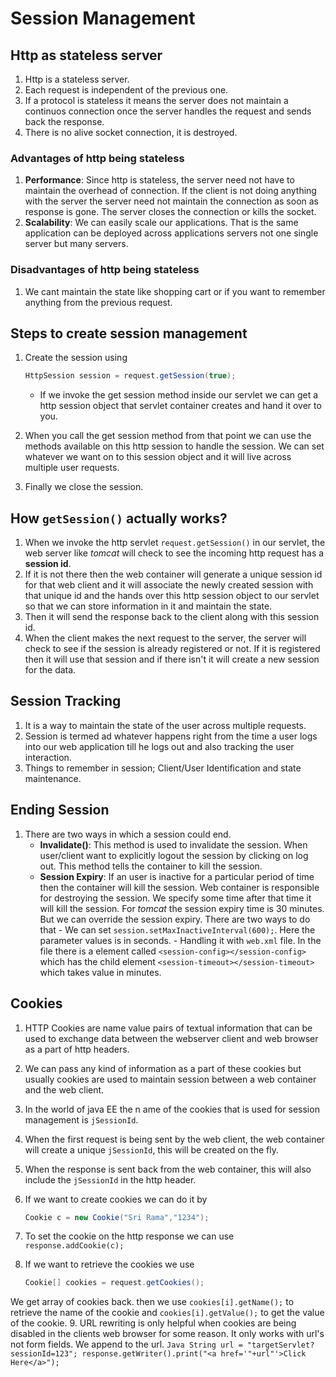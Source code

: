 # Session Management

## Http as stateless server

1. Http is a stateless server.
2. Each request is independent of the previous one.
3. If a protocol is stateless it means the server does not maintain a continuos connection once the server handles the request and sends back the response.
4. There is no alive socket connection, it is destroyed.

### Advantages of http being stateless

1. **Performance**: Since http is stateless, the server need not have to maintain the overhead of connection. If the client is not doing anything with the server the server need not maintain the connection as soon as response is gone. The server closes the connection or kills the socket.
2. **Scalability**: We can easily scale our applications. That is the same application can be deployed across applications servers not one single server but many servers.

### Disadvantages of http being stateless

1. We cant maintain the state like shopping cart or if you want to remember anything from the previous request.

## Steps to create session management

1. Create the session using

   ```java
   HttpSession session = request.getSession(true);
   ```

   - If we invoke the get session method inside our servlet we can get a http session object that servlet container creates and hand it over to you.

2. When you call the get session method from that point we can use the methods available on this http session to handle the session. We can set whatever we want on to this session object and it will live across multiple user requests.
3. Finally we close the session.

## How `getSession()` actually works?

1. When we invoke the http servlet `request.getSession()` in our servlet, the web server like _tomcat_ will check to see the incoming http request has a **session id**.
2. If it is not there then the web container will generate a unique session id for that web client and it will associate the newly created session with that unique id and the hands over this http session object to our servlet so that we can store information in it and maintain the state.
3. Then it will send the response back to the client along with this session id.
4. When the client makes the next request to the server, the server will check to see if the session is already registered or not. If it is registered then it will use that session and if there isn't it will create a new session for the data.

## Session Tracking

1. It is a way to maintain the state of the user across multiple requests.
2. Session is termed ad whatever happens right from the time a user logs into our web application till he logs out and also tracking the user interaction.
3. Things to remember in session; Client/User Identification and state maintenance.

## Ending Session

1. There are two ways in which a session could end.
   - **Invalidate()**: This method is used to invalidate the session. When user/client want to explicitly logout the session by clicking on log out. This method tells the container to kill the session.
   - **Session Expiry**: If an user is inactive for a particular period of time then the container will kill the session. Web container is responsible for destroying the session. We specify some time after that time it will kill the session. For _tomcat_ the session expiry time is 30 minutes. But we can override the session expiry. There are two ways to do that - We can set `session.setMaxInactiveInterval(600);`. Here the parameter values is in seconds. - Handling it with `web.xml` file. In the file there is a element called `<session-config></session-config>` which has the child element `<session-timeout></session-timeout>` which takes value in minutes.

## Cookies

1. HTTP Cookies are name value pairs of textual information that can be used to exchange data between the webserver client and web browser as a part of http headers.
2. We can pass any kind of information as a part of these cookies but usually cookies are used to maintain session between a web container and the web client.
3. In the world of java EE the n ame of the cookies that is used for session management is `jSessionId`.
4. When the first request is being sent by the web client, the web container will create a unique `jSessionId`, this will be created on the fly.
5. When the response is sent back from the web container, this will also include the `jSessionId` in the http header.
6. If we want to create cookies we can do it by

   ```Java
   Cookie c = new Cookie("Sri Rama","1234");
   ```

7. To set the cookie on the http response we can use `response.addCookie(c);`
8. If we want to retrieve the cookies we use

   ```Java
   Cookie[] cookies = request.getCookies();
   ```

We get array of cookies back. then we use `cookies[i].getName();` to retrieve the name of the cookie and `cookies[i].getValue();` to get the value of the cookie. 9. URL rewriting is only helpful when cookies are being disabled in the clients web browser for some reason. It only works with url's not form fields. We append to the url.
`Java
    String url = "targetServlet?sessionId=123";
    response.getWriter().print("<a href='"+url"'>Click Here</a>");
    `
